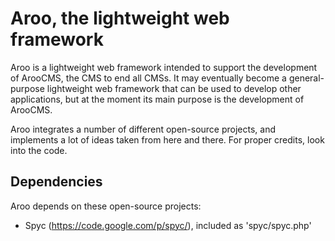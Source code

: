 Aroo, the lightweight web framework
===================================

Aroo is a lightweight web framework intended to support the development of
ArooCMS, the CMS to end all CMSs. It may eventually become a general-purpose
lightweight web framework that can be used to develop other applications, but
at the moment its main purpose is the development of ArooCMS.

Aroo integrates a number of different open-source projects, and implements a
lot of ideas taken from here and there. For proper credits, look into the code.

Dependencies
-----------

Aroo depends on these open-source projects:

* Spyc (https://code.google.com/p/spyc/), included as 'spyc/spyc.php'
